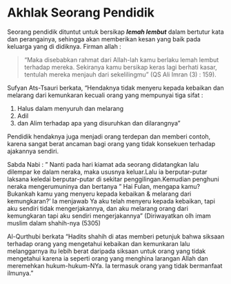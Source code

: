 ﻿# Akhlak Seorang Pendidik

Seorang pendidik dituntut untuk bersikap  **_lemah lembut_** dalam bertutur kata dan perangainya, sehingga akan memberikan kesan yang baik pada keluarga yang di didiknya. Firman allah :  

> “Maka disebabkan rahmat dari Allah-lah kamu berlaku lemah lembut
> terhadap mereka. Sekiranya kamu bersikap keras lagi berhati kasar,
> tentulah mereka menjauh dari sekelilingmu” (QS Ali Imran (3) : 159).

Sufyan Ats-Tsauri berkata, “Hendaknya tidak menyeru kepada kebaikan dan melarang dari kemunkaran kecuali orang yang mempunyai tiga sifat :  
1. Halus dalam menyuruh dan melarang  
2. Adil  
3. dan Alim terhadap apa yang disuruhkan dan dilarangnya”

Pendidik hendaknya juga menjadi orang terdepan dan memberi contoh, karena sangat berat ancaman bagi orang yang tidak konsekuen terhadap ajakannya sendiri.  

Sabda Nabi : ” Nanti pada hari kiamat ada seorang didatangkan lalu dilempar ke dalam neraka, maka ususnya keluar.Lalu ia berputar-putar laksana keledai berputar-putar di sekitar penggilingan.Kemudian penghuni neraka mengerumuninya dan bertanya ” Hai Fulan, mengapa kamu? Bukankah kamu yang menyeru kepada kebaikan & melarang dari kemungkaran?’ Ia menjawab Ya aku telah menyeru kepada kebaikan, tapi aku sendiri tidak mengerjakannya, dan aku melarang orang dari kemungkaran tapi aku sendiri mengerjakannya” (Diriwayatkan olh imam muslim dalam shahih-nya (5305)

Al-Qurthubi berkata “Hadits shahih di atas memberi petunjuk bahwa siksaan terhadap orang yang mengetahui kebaikan dan kemunkaran lalu melanggarnya itu lebih berat daripada siksaan untuk orang yang tidak mengetahui karena ia seperti orang yang menghina larangan Allah dan meremehkan hukum-hukum-NYa. Ia termasuk orang yang tidak bermanfaat ilmunya.”

